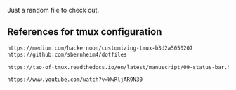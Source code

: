 Just a random file to check out.

## References for **tmux** configuration

```bash
https://medium.com/hackernoon/customizing-tmux-b3d2a5050207
https://github.com/sbernheim4/dotfiles

https://tao-of-tmux.readthedocs.io/en/latest/manuscript/09-status-bar.html

https://www.youtube.com/watch?v=WwRljAR9N30
```
